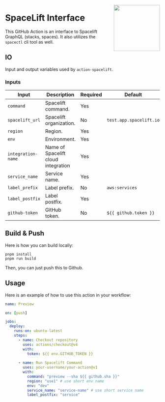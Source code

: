 <img align="right" src="https://www.speko.io/wp-content/uploads/2023/06/speko-blue-logo.png" width=150></img>

# SpaceLift Interface

This GitHub Action is an interface to Spacelift GraphQL (stacks, spaces). It also utilizes the `spacectl` cli tool as well. 

## IO

Input and output variables used by `action-spacelift`.

### Inputs

| Input          | Description                          | Required | Default                       |
|----------------|--------------------------------------|----------|-------------------------------|
| `command`      | Spacelift command.                   | Yes      |                               |
| `spacelift_url`| Spacelift organization.              | No       | `test.app.spacelift.io`       |
| `region`       | Region.                              | Yes      |                               |
| `env`          | Environment.                         | Yes      |                               |
| `integration-name` | Name of Spacelift cloud integration| Yes | |
| `service_name` | Service name.                        | Yes      |                               |
| `label_prefix` | Label prefix.                        | No       | `aws:services`                |
| `label_postfix`| Label postfix.                       | Yes      |                               |
| `github-token` | GitHub token.                        | No       | `${{ github.token }}`         |

## Build & Push

Here is how you can build locally:
```
pnpm install
pnpm run build
```

Then, you can just push this to Github.

## Usage

Here is an example of how to use this action in your workflow:

```yaml
name: Preview

on: [push]

jobs:
  deploy:
    runs-on: ubuntu-latest
    steps:
      - name: Checkout repository
        uses: actions/checkout@v4
        with:
          token: ${{ env.GITHUB_TOKEN }}
      
      - name: Run Spacelift Command
        uses: your-username/your-action@v1
        with:
          command: "preview --sha ${{ github.sha }}"
          region: "use1" # use short env name
          env: "dev"
          service_name: "service-name" # use short service name
          label_postfix: "service"
```
